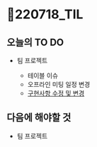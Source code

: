 # 📝220718_TIL

## 오늘의 TO DO

- 팀 프로젝트

  - 테이블 이슈
  - 오프라인 미팅 일정 변경
  - [구현사항 수정 및 변경](https://github.com/ara0114/beom/issues/4#issuecomment-1187560105)


## 다음에 해야할 것

- 팀 프로젝트

